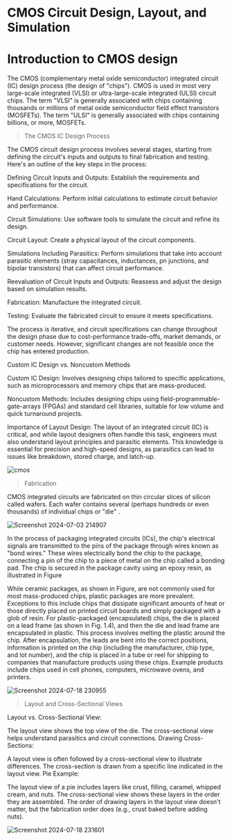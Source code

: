 #  CMOS Circuit Design, Layout, and Simulation 

# Introduction to CMOS design
The CMOS (complementary metal oxide
semiconductor) integrated circuit (IC) design process (the design of "chips"). CMOS is
used in most very large-scale integrated (VLSI) or ultra-large-scale integrated (ULSI)
circuit chips. The term "VLSI" is generally associated with chips containing thousands or
millions of metal oxide semiconductor field effect transistors (MOSFETs). The term
"ULSI" is generally associated with chips containing billions, or more, MOSFETs.

> The CMOS IC Design Process

The CMOS circuit design process involves several stages, starting from defining the circuit's inputs and outputs to final fabrication and testing. Here's an outline of the key steps in the process:

Defining Circuit Inputs and Outputs: Establish the requirements and specifications for the circuit.

Hand Calculations: Perform initial calculations to estimate circuit behavior and performance.

Circuit Simulations: Use software tools to simulate the circuit and refine its design.

Circuit Layout: Create a physical layout of the circuit components.

Simulations Including Parasitics: Perform simulations that take into account parasitic elements (stray capacitances, inductances, pn junctions, and bipolar transistors) that can affect circuit performance.

Reevaluation of Circuit Inputs and Outputs: Reassess and adjust the design based on simulation results.

Fabrication: Manufacture the integrated circuit.

Testing: Evaluate the fabricated circuit to ensure it meets specifications.

The process is iterative, and circuit specifications can change throughout the design phase due to cost-performance trade-offs, market demands, or customer needs. However, significant changes are not feasible once the chip has entered production.

Custom IC Design vs. Noncustom Methods

Custom IC Design: Involves designing chips tailored to specific applications, such as microprocessors and memory chips that are mass-produced.

Noncustom Methods: Includes designing chips using field-programmable-gate-arrays (FPGAs) and standard cell libraries, suitable for low volume and quick turnaround projects.

Importance of Layout Design:
The layout of an integrated circuit (IC) is critical, and while layout designers often handle this task, engineers must also understand layout principles and parasitic elements. This knowledge is essential for precision and high-speed designs, as parasitics can lead to issues like breakdown, stored charge, and latch-up.

 ![cmos](https://github.com/Narendran040/CMOS/assets/157210399/4f6e6277-388e-43cd-9b43-d087af40786a)

> Fabrication

CMOS integrated circuits are fabricated on thin circular slices of silicon called wafers.
Each wafer contains several (perhaps hundreds or even thousands) of individual chips or
"die" .

![Screenshot 2024-07-03 214907](https://github.com/Narendran040/CMOS/assets/157210399/4fb6d851-74eb-447a-85ff-382cfefa5514)

In the process of packaging integrated circuits (ICs), the chip's electrical signals are transmitted to the pins of the package through wires known as "bond wires." These wires electrically bond the chip to the package, connecting a pin of the chip to a piece of metal on the chip called a bonding pad. The chip is secured in the package cavity using an epoxy resin, as illustrated in Figure

While ceramic packages, as shown in Figure, are not commonly used for most mass-produced chips, plastic packages are more prevalent. Exceptions to this include chips that dissipate significant amounts of heat or those directly placed on printed circuit boards and simply packaged with a glob of resin. For plastic-packaged (encapsulated) chips, the die is placed on a lead frame (as shown in Fig. 1.4), and then the die and lead frame are encapsulated in plastic. This process involves melting the plastic around the chip. After encapsulation, the leads are bent into the correct positions, information is printed on the chip (including the manufacturer, chip type, and lot number), and the chip is placed in a tube or reel for shipping to companies that manufacture products using these chips. Example products include chips used in cell phones, computers, microwave ovens, and printers.

![Screenshot 2024-07-18 230955](https://github.com/user-attachments/assets/7cc553f8-37bf-4e02-9111-96b0eeba4c68)

> Layout and Cross-Sectional Views

Layout vs. Cross-Sectional View:

The layout view shows the top view of the die.
The cross-sectional view helps understand parasitics and circuit connections.
Drawing Cross-Sections:

A layout view is often followed by a cross-sectional view to illustrate differences.
The cross-section is drawn from a specific line indicated in the layout view.
Pie Example:

The layout view of a pie includes layers like crust, filling, caramel, whipped cream, and nuts.
The cross-sectional view shows these layers in the order they are assembled.
The order of drawing layers in the layout view doesn't matter, but the fabrication order does (e.g., crust baked before adding nuts).

![Screenshot 2024-07-18 231601](https://github.com/user-attachments/assets/8c32639b-d911-47a8-84df-aa6748cc677c)




